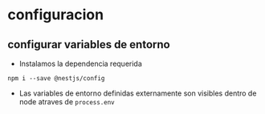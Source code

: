 # configuracion
## configurar variables de entorno
- Instalamos la dependencia requerida
```
npm i --save @nestjs/config
```
- Las variables de entorno definidas externamente son visibles dentro de node atraves de `process.env`